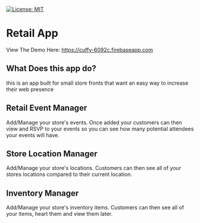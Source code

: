 
[![License: MIT](https://img.shields.io/badge/License-MIT-green.svg)](https://opensource.org/licenses/MIT)

# Retail App

View The Demo Here: https://cuffy-6092c.firebaseapp.com

## What Does this app do?

this is an app built for small store fronts that want an easy way to increase their web presence


## Retail Event Manager

Add/Manage your store's events. Once added your customers can then view and RSVP to your events so you can see how many potential attendees your events will have.


## Store Location Manager
Add/Manage your store's locations. Customers can then see all of your stores locations compared to their current location.


## Inventory Manager
Add/Manage your store's inventory items. Customers can then see all of your items, heart them and view them later.

